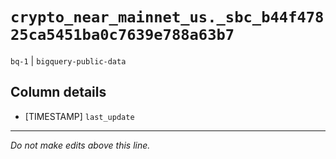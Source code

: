 # `crypto_near_mainnet_us._sbc_b44f47825ca5451ba0c7639e788a63b7`
`bq-1` | `bigquery-public-data`

## Column details
* [TIMESTAMP] `last_update`

-------------------------------------------------------------------------------
*Do not make edits above this line.*
